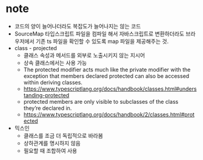 # note

- 코드의 양이 늘어나더라도 복잡도가 늘어나지는 않는 코드
- SourceMap 타입스크립트 파일을 컴파일 해서 자바스크립트로 변환하더라도 브라우저에서 기존 ts 파일을 확인할 수 있도록 map 파일을 제공해주는 것.
- class - projected
    - 클래스 속성과 메서드를 외부로 노출시키지 않는 지시어
    - 상속 클래스에서는 사용 가능
    - The protected modifier acts much like the private modifier with the exception that members declared protected can also be accessed within deriving classes.
    - https://www.typescriptlang.org/docs/handbook/classes.html#understanding-protected
    - protected members are only visible to subclasses of the class they’re declared in.
    - https://www.typescriptlang.org/docs/handbook/2/classes.html#protected
- 믹스인
    - 클래스를 조금 더 독립적으로 바라봄
    - 상하관계를 명시하지 않음
    - 필요할 때 조합하여 사용